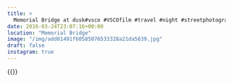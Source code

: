 ```yaml
---
title: >
  Memorial Bridge at dusk#vsco #VSCOfilm #travel #night #streetphotography #washington #dc
date: 2016-03-24T23:07:16+00:00
location: "Memorial Bridge"
image: "/img/add81491f60585076533328a21da5639.jpg"
draft: false
instagram: true
---
```


{{<photo src="/img/add81491f60585076533328a21da5639.jpg">}}
